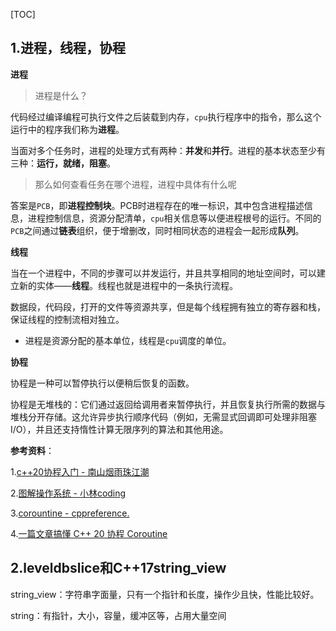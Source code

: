 [TOC]



## 1.进程，线程，协程

**进程**

> 进程是什么？

代码经过编译编程可执行文件之后装载到内存，`cpu`执行程序中的指令，那么这个运行中的程序我们称为**进程**。

当面对多个任务时，进程的处理方式有两种：**并发**和**并行**。进程的基本状态至少有三种：**运行，就绪，阻塞**。

> 那么如何查看任务在哪个进程，进程中具体有什么呢

答案是`PCB`，即**进程控制块**。PCB时进程存在的唯一标识，其中包含进程描述信息，进程控制信息，资源分配清单，`cpu`相关信息等以便进程根号的运行。不同的`PCB`之间通过**链表**组织，便于增删改，同时相同状态的进程会一起形成**队列**。



**线程**

当在一个进程中，不同的步骤可以并发运行，并且共享相同的地址空间时，可以建立新的实体——**线程**。线程也就是进程中的一条执行流程。

数据段，代码段，打开的文件等资源共享，但是每个线程拥有独立的寄存器和栈，保证线程的控制流相对独立。



- 进程是资源分配的基本单位，线程是`cpu`调度的单位。



**协程**

协程是一种可以暂停执行以便稍后恢复的函数。

协程是无堆栈的：它们通过返回给调用者来暂停执行，并且恢复执行所需的数据与堆栈分开存储。这允许异步执行顺序代码（例如，无需显式回调即可处理非阻塞 I/O），并且还支持惰性计算无限序列的算法和其他用途。



**参考资料**：

1.[c++20协程入门 - 南山烟雨珠江潮](https://zhuanlan.zhihu.com/p/59178345)

2.[图解操作系统 - 小林coding](https://xiaolincoding.com/os/4_process/process_base.html)

3.[corountine - cppreference.](https://en.cppreference.com/w/cpp/language/coroutines)

4.[一篇文章搞懂 C++ 20 协程 Coroutine](https://www.cnblogs.com/blizzard8204/p/17563217.html)



## 2.leveldbslice和C++17string_view



string_view：字符串字面量，只有一个指针和长度，操作少且快，性能比较好。

string：有指针，大小，容量，缓冲区等，占用大量空间